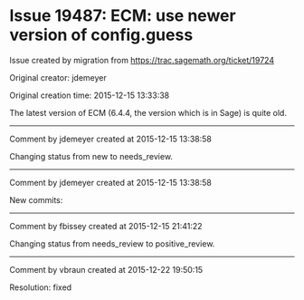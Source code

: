 # Issue 19487: ECM: use newer version of config.guess

Issue created by migration from https://trac.sagemath.org/ticket/19724

Original creator: jdemeyer

Original creation time: 2015-12-15 13:33:38

The latest version of ECM (6.4.4, the version which is in Sage) is quite old.


---

Comment by jdemeyer created at 2015-12-15 13:38:58

Changing status from new to needs_review.


---

Comment by jdemeyer created at 2015-12-15 13:38:58

New commits:


---

Comment by fbissey created at 2015-12-15 21:41:22

Changing status from needs_review to positive_review.


---

Comment by vbraun created at 2015-12-22 19:50:15

Resolution: fixed
